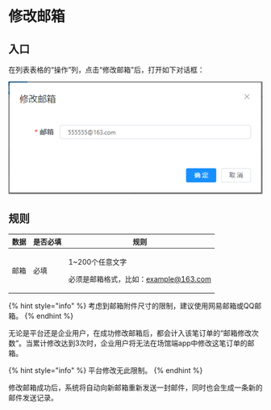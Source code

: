 # 修改邮箱

## 入口

在列表表格的“操作”列，点击“修改邮箱”后，打开如下对话框：

![修改邮箱对话框](<../../../.gitbook/assets/image (47).png>)

## 规则

| 数据 | 是否必填 | 规则                                                 |
| -- | ---- | -------------------------------------------------- |
| 邮箱 | 必填   | <p>1~200个任意文字</p><p>必须是邮箱格式，比如：example@163.com</p> |

{% hint style="info" %}
考虑到邮箱附件尺寸的限制，建议使用网易邮箱或QQ邮箱。
{% endhint %}

无论是平台还是企业用户，在成功修改邮箱后，都会计入该笔订单的“邮箱修改次数”。当累计修改达到3次时，企业用户将无法在场馆端app中修改这笔订单的邮箱。

{% hint style="info" %}
平台修改无此限制。
{% endhint %}

修改邮箱成功后，系统将自动向新邮箱重新发送一封邮件，同时也会生成一条新的邮件发送记录。

